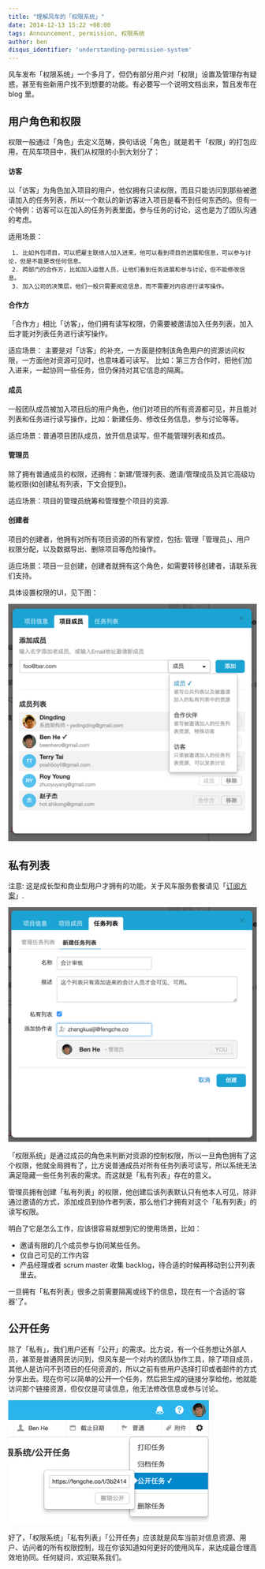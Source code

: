 ```yaml
---
title: "理解风车的「权限系统」"
date: 2014-12-13 15:22 +08:00
tags: Announcement, permission, 权限系统
author: ben
disqus_identifier: 'understanding-permission-system'
---
```


风车发布「权限系统」一个多月了，但仍有部分用户对「权限」设置及管理存有疑惑，甚至有些新用户找不到想要的功能。有必要写一个说明文档出来，暂且发布在 blog 里。

## 用户角色和权限

权限一般通过「角色」去定义范畴，换句话说「角色」就是若干「权限」的打包应用，在风车项目中，我们从权限的小到大划分了：

#### 访客

   以「访客」为角色加入项目的用户，他仅拥有只读权限，而且只能访问到那些被邀请加入的任务列表，所以一个默认的新访客进入项目是看不到任何东西的。但有一个特例：访客可以在加入的任务列表里面，参与任务的讨论，这也是为了团队沟通的考虑。

   适用场景：

     1. 比如外包项目，可以把雇主联络人加入进来，他可以看到项目的进展和信息，可以参与讨论，但是不能更改任何信息。
     2. 跨部门的合作方，比如加入运营人员，让他们看到任务进展和参与讨论，但不能修改信息。
     3. 加入公司的决策层，他们一般只需要阅览信息，而不需要对内容进行读写操作。


#### 合作方

   「合作方」相比「访客」，他们拥有读写权限，仍需要被邀请加入任务列表，加入后才能对列表任务进行读写操作。

   适应场景：
     主要是对「访客」的补充，一方面是控制该角色用户的资源访问权限，一方面他对资源可见时，也意味着可读写。
     比如：第三方合作时，把他们加入进来，一起协同一些任务，但仍保持对其它信息的隔离。

#### 成员

一般团队成员被加入项目后的用户角色，他们对项目的所有资源都可见，并且能对列表和任务进行读写操作，比如：新建任务、修改任务信息，参与讨论等等。

适应场景：普通项目团队成员，放开信息读写，但不能管理列表和成员。

#### 管理员

除了拥有普通成员的权限，还拥有：新建/管理列表、邀请/管理成员及其它高级功能权限(如创建私有列表，下文会提到)。

适应场景：项目的管理员统筹和管理整个项目的资源.

#### 创建者

项目的创建者，他拥有对所有项目资源的所有掌控，包括: 管理「管理员」、用户权限分配，以及数据导出、删除项目等危险操作。

适应场景：项目一旦创建，创建者就拥有这个角色，如需要转移创建者，请联系我们支持。

具体设置权限的UI，见下图：

<img alt="User Permission" width="580" src="/images/understanding-permission/user-permission.png">


## 私有列表

注意: 这是成长型和商业型用户才拥有的功能，关于风车服务套餐请见「[订阅方案](https://fengcheco.com/pricing)」.

<img alt="Private List" width="575" src="/images/understanding-permission/private-list.png">

「权限系统」是通过成员的角色来判断对资源的控制权限，所以一旦角色拥有了这个权限，他就全局拥有了，比方说普通成员对所有任务列表可读写，所以系统无法满足隐藏一些任务列表的需求。而这就是「私有列表」存在的意义。

管理员拥有创建「私有列表」的权限，他创建后该列表默认只有他本人可见，除非通过邀请的方式，添加成员到协作者列表，那么他们才拥有对这个「私有列表」的读写权限。

明白了它是怎么工作，应该很容易就想到它的使用场景，比如：

  * 邀请有限的几个成员参与协同某些任务。
  * 仅自己可见的工作内容
  * 产品经理或者 scrum master 收集 backlog，待合适的时候再移动到公开列表里去。

一旦拥有「私有列表」很多之前需要隔离或线下的信息，现在有一个合适的'容器'了。

## 公开任务

除了「私有」，我们用户还有「公开」的需求。比方说，有一个任务想让外部人员，甚至是普通网民访问到，但风车是一个对内的团队协作工具，除了项目成员，其他人是访问不到项目的任何资源的，所以之前有些用户选择打印或者邮件的方式分享出去。现在你可以简单的公开一个任务，然后把生成的链接分享给他，他就能访问那个链接资源，但仅仅是可读信息，他无法修改信息或参与讨论。

<img alt="Public task" width="407" src="/images/understanding-permission/public-ticket.png">

好了，「权限系统」「私有列表」「公开任务」应该就是风车当前对信息资源、用户、访问者的所有权限控制，现在你该知道如何更好的使用风车，来达成最合理高效地协同。任何疑问，欢迎联系我们。
